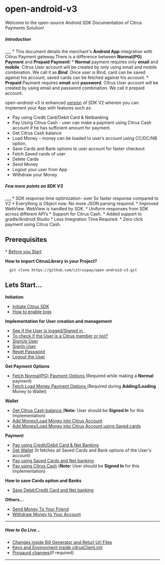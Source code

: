 # open-android-v3

Welcome to the open-source Android SDK Documentation of Citrus Payments Solution!

<h5>Introduction</h5>
___
* This document details the merchant's <b>Android App</b> integration with Citrus Payment gateway.There is a difference between <b>Normal(PG) Payment</b> and <b>Prepaid Payment</b>!
* <b>Normal</b> payment requires only <b>email</b> and <b>mobile</b>. Citrus User account will be created by only using email and mobile combination. We call it as <b><i>Bind</i></b>. Once user is Bind, card can be saved against his account, saved cards can be fetched against his account.
* <b>Prepaid</b> Payment requires <b>email</b> and <b>password</b>. Citrus User account will be created by using email and password combination. We call it prepaid account.

open-android-v3 is enhanced [version](https://github.com/citruspay/open-android-v3/blob/documentation/docs/Version%20History.md) of SDK V2 wherein you can implement your App with features such as:

* Pay using Credit Card/Debit Card & Netbanking 
* Pay Using Citrus Cash - user can make a payment using Citrus Cash account if he has sufficient amount for payment. 
* Get Citrus Cash balance
* Load Money – money can be loaded to user’s account using CC/DC/NB option.
* Save Cards and Bank options to user account for faster checkout
* Fetch Saved cards of user
* Delete Cards
* Send Money
* Logout your user from App
* Withdraw your Money

<h5>Few more points on SDK V3</h5>
___
   * SDK response time optimization-  over 5x faster response compared to V2
   * Everything is Object now. No more JSON parsing required.
   * Improved WebView. WebView is handled by SDK.  
   * Uniform responses from SDK across different API’s
   * Support for Citrus Cash.
   * Added support to gradle/Android Studio
   * Less Integration Time Required.
   * Zero click payment using Citrus Cash.

<h2> Prerequisites </h2>
* <a href="https://github.com/citruspay/open-android-v3/blob/documentation/docs/Prerequisite.md" target="_blank">Before you Start</a>


<b> How to import CitrusLibrary in your Project? </b>

      git clone https://github.com/citruspay/open-android-v3.git

<h2>Lets Start...</h2>

<b>Initiation</b>
* <a href="https://github.com/citruspay/open-android-v3/blob/documentation/docs/InitSDK.md" target="_blank">Initiate Citrus SDK</a>
* <a href="https://github.com/citruspay/open-android-v3/blob/documentation/docs/enable%20logs%20.md" target="_blank">How to enable logs </a>

<b> Implementation for User creation and management </b>

* <a href="https://github.com/citruspay/open-android-v3/blob/documentation/docs/isUserSignedIn.md" target="_blank">See if the User is logged/Signed in   </a>
* <a href="https://github.com/citruspay/open-android-v3/blob/documentation/docs/isCitrusMember.md" target="_blank">To check if the User is a Citrus member or not? </a>
* <a href="https://github.com/citruspay/open-android-v3/blob/documentation/docs/Sign%20Up%20User.md" target="_blank">SignUp User </a>
* <a href="https://github.com/citruspay/open-android-v3/blob/documentation/docs/Sign%20In%20User.md" target="_blank">SignIn User </a>
* <a href="https://github.com/citruspay/open-android-v3/blob/documentation/docs/Reset%20Password.md" target="_blank">Reset Password </a>
* <a href="https://github.com/citruspay/open-android-v3/blob/documentation/docs/Logout.md" target="_blank">Logout the User </a>


<b> Get Payment Options</b>
 
* <a href="https://github.com/citruspay/open-android-v3/blob/documentation/docs/Fetch%20payment%20options.md" target="_blank">Fetch Normal(PG) Payment Options </a>(Required while making a <b>Normal</b> payment)
* <a href="https://github.com/citruspay/open-android-v3/blob/documentation/docs/fetch%20load%20money%20options.md" target="_blank">Fetch Load Money Payment Options </a>(Required during <b>Adding/Loading</b> Money to Wallet)

<b>Wallet</b>

* <a href="https://github.com/citruspay/open-android-v3/blob/documentation/docs/Get%20Balance.md" target="_blank">Get Citrus Cash balance </a>(<b>Note:</b> User should be <b>Signed In</b> for this Implementation)
* <a href="https://github.com/citruspay/open-android-v3/blob/documentation/docs/Load%20Money.md" target="_blank">Add Money/Load Money into Citrus Account </a>
* <a href="https://github.com/citruspay/open-android-v3/blob/documentation/docs/Load%20using%20Saved%20Card%20&%20Net%20bank.md" target="_blank">Add Money/Load Money into Citrus Account using Saved cards </a>


<b>Payment</b>

* <a href="https://github.com/citruspay/open-android-v3/blob/documentation/docs/CC%20%2CDC%20%2CNB%20Direct%20Payment.md" target="_blank">Pay using Credit/Debit Card & Net Banking</a>
* <a href="https://github.com/citruspay/open-android-v3/blob/documentation/docs/Get%20Wallet.md" target="_blank">Get Wallet</a> (It fetches all Saved Cards and Bank options of the User's account)
* <a href="https://github.com/citruspay/open-android-v3/blob/documentation/docs/Pay%20Using%20Saved%20Cards%20and%20Bank.md" target="_blank">Pay using Saved Cards and Net banking</a>
* <a href="https://github.com/citruspay/open-android-v3/blob/documentation/docs/Pay%20using%20Citrus%20Cash.md" target="_blank">Pay using Citrus Cash</a> (<b>Note:</b> User should be <b>Signed In</b> for this Implementation)

<b>How to save Cards option and Banks</b>
* <a href="https://github.com/citruspay/open-android-v3/blob/documentation/docs/Save%20payment%20option.md" target="_blank">Save Debit/Credit Card and Net banking</a>

<b>Others...</b>
* <a href="https://github.com/citruspay/open-android-v3/blob/documentation/docs/Send%20Money.md" target="_blank">Send Money To Your Friend</a>
* <a href="https://github.com/citruspay/open-android-v3/blob/documentation/docs/Withdraw.md" target="_blank">Withdraw Money to Your Account</a>

___
<h5>How to Go Live...</h5>

* <a href="https://github.com/citruspay/open-android-v3/blob/documentation/docs/Backend%20Files%20Changes.md" target="_blank">Changes inside Bill Generator and Returl Url Files</a>
* <a href="https://github.com/citruspay/open-android-v3/blob/documentation/docs/Go%20Live.md" target="_blank">Keys and Environment inside citrusClient.init</a>
* <a href="https://github.com/citruspay/open-android-v3/blob/documentation/docs/Progaurd%20changes.md" target="_blank">Progaurd changes</a>(If required)

___


